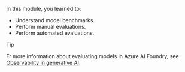 In this module, you learned to:

- Understand model benchmarks.
- Perform manual evaluations.
- Perform automated evaluations.

> [!TIP]
> Fr more information about evaluating models in Azure AI Foundry, see [Observability in generative AI](/azure/ai-foundry/concepts/observability).